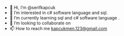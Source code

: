 - 👋 Hi, I’m @serifkapcuk
- 👀 I’m interested in c# software language and sql.
- 🌱 I’m currently learning  sql and c# software language .
- 💞️ I’m looking to collaborate on
- 📫 How to reach me kapcukmen.123@gmail.com

<!---
serifkapcuk/serifkapcuk is a ✨ special ✨ repository because its `README.md` (this file) appears on your GitHub profile.
You can click the Preview link to take a look at your changes.
--->
